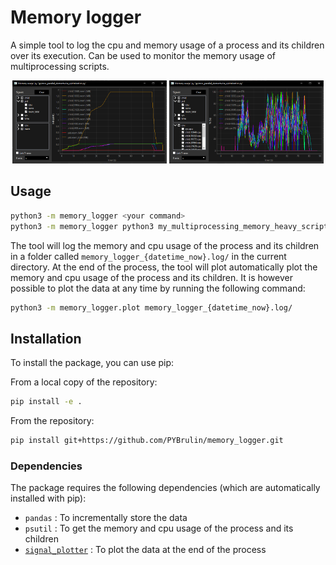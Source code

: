 # Memory logger

A simple tool to log the cpu and memory usage of a process and its children over its execution. Can be used to monitor the memory usage of multiprocessing scripts.

<p align="center">
  <img src="./.github/mem_usage.png" width="49%">
  <img src="./.github/cpu_usage.png" width="49%">
</p>

## Usage

```bash
python3 -m memory_logger <your command>
python3 -m memory_logger python3 my_multiprocessing_memory_heavy_script.py
```

The tool will log the memory and cpu usage of the process and its children in a folder called `memory_logger_{datetime_now}.log/` in the current directory. At the end of the process, the tool will plot automatically plot the memory and cpu usage of the process and its children. It is however possible to plot the data at any time by running the following command:

```bash
python3 -m memory_logger.plot memory_logger_{datetime_now}.log/
```

## Installation

To install the package, you can use pip:

From a local copy of the repository:

```bash
pip install -e .
```

From the repository:

```bash
pip install git+https://github.com/PYBrulin/memory_logger.git
```

### Dependencies

The package requires the following dependencies (which are automatically installed with pip):

- `pandas` : To incrementally store the data
- `psutil` : To get the memory and cpu usage of the process and its children
- [`signal_plotter`](https://github.com/PYBrulin/signal_plotter) : To plot the data at the end of the process
